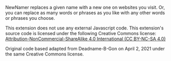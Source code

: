 NewNamer replaces a given name with a new one on websites you visit. 
Or, you can replace as many words or phrases as you like with any other words or phrases you choose.

This extension does not use any external Javascript code. 
This extension's source code is licensed under the following Creative Commons license: 
[Attribution-NonCommercial-ShareAlike 4.0 International (CC BY-NC-SA 4.0)](https://creativecommons.org/licenses/by-nc-sa/4.0/)

Original code based adapted from Deadname-B-Gon on April 2, 2021 under the same Creative Commons license.